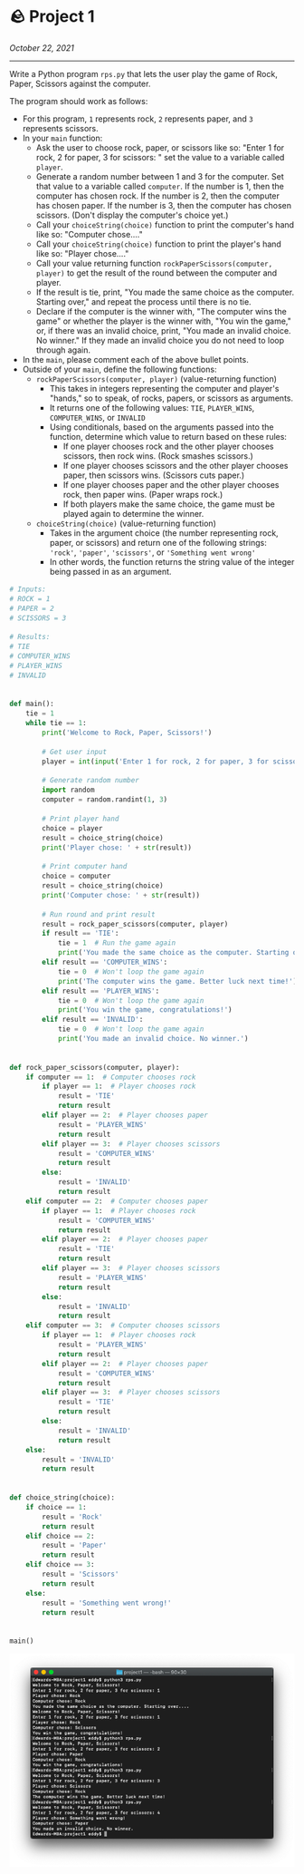 # 🪨 Project 1

*October 22, 2021*

---

Write a Python program `rps.py` that lets the user play the game of Rock, Paper, Scissors against the computer.

The program should work as follows:

- For this program, `1` represents rock, `2` represents paper, and `3` represents scissors.
- In your `main` function:
    - Ask the user to choose rock, paper, or scissors like so: "Enter 1 for rock, 2 for paper, 3 for scissors: " set the value to a variable called `player`.
    - Generate a random number between 1 and 3 for the computer. Set that value to a variable called `computer`. If the number is 1, then the computer has chosen rock. If the number is 2, then the computer has chosen paper. If the number is 3, then the computer has chosen scissors. (Don't display the computer's choice yet.)
    - Call your `choiceString(choice)` function to print the computer's hand like so: "Computer chose...."
    - Call your `choiceString(choice)` function to print the player's hand like so: "Player chose...."
    - Call your value returning function `rockPaperScissors(computer, player)` to get the result of the round between the computer and player.
    - If the result is tie, print, "You made the same choice as the computer. Starting over," and repeat the process until there is no tie.
    - Declare if the computer is the winner with, "The computer wins the game" or whether the player is the winner with, "You win the game," or, if there was an invalid choice, print, "You made an invalid choice. No winner." If they made an invalid choice you do not need to loop through again.
- In the `main`, please comment each of the above bullet points.
- Outside of your `main`, define the following functions:
    - `rockPaperScissors(computer, player)` (value-returning function)
        - This takes in integers representing the computer and player's "hands," so to speak, of rocks, papers, or scissors as arguments.
        - It returns one of the following values: `TIE`, `PLAYER_WINS`, `COMPUTER_WINS`, or `INVALID`
        - Using conditionals, based on the arguments passed into the function, determine which value to return based on these rules:
            - If one player chooses rock and the other player chooses scissors, then rock wins. (Rock smashes scissors.)
            - If one player chooses scissors and the other player chooses paper, then scissors wins. (Scissors cuts paper.)
            - If one player chooses paper and the other player chooses rock, then paper wins. (Paper wraps rock.)
            - If both players make the same choice, the game must be played again to determine the winner.
    - `choiceString(choice)` (value-returning function)
        - Takes in the argument choice (the number representing rock, paper, or scissors) and return one of the following strings: `'rock'`, `'paper'`, `'scissors'`, or `'Something went wrong'`
        - In other words, the function returns the string value of the integer being passed in as an argument.

```python
# Inputs:
# ROCK = 1
# PAPER = 2
# SCISSORS = 3

# Results:
# TIE
# COMPUTER_WINS
# PLAYER_WINS
# INVALID


def main():
    tie = 1
    while tie == 1:
        print('Welcome to Rock, Paper, Scissors!')

        # Get user input
        player = int(input('Enter 1 for rock, 2 for paper, 3 for scissors: '))

        # Generate random number
        import random
        computer = random.randint(1, 3)

        # Print player hand
        choice = player
        result = choice_string(choice)
        print('Player chose: ' + str(result))

        # Print computer hand
        choice = computer
        result = choice_string(choice)
        print('Computer chose: ' + str(result))

        # Run round and print result
        result = rock_paper_scissors(computer, player)
        if result == 'TIE':
            tie = 1  # Run the game again
            print('You made the same choice as the computer. Starting over....')
        elif result == 'COMPUTER_WINS':
            tie = 0  # Won't loop the game again
            print('The computer wins the game. Better luck next time!')
        elif result == 'PLAYER_WINS':
            tie = 0  # Won't loop the game again
            print('You win the game, congratulations!')
        elif result == 'INVALID':
            tie = 0  # Won't loop the game again
            print('You made an invalid choice. No winner.')


def rock_paper_scissors(computer, player):
    if computer == 1:  # Computer chooses rock
        if player == 1:  # Player chooses rock
            result = 'TIE'
            return result
        elif player == 2:  # Player chooses paper
            result = 'PLAYER_WINS'
            return result
        elif player == 3:  # Player chooses scissors
            result = 'COMPUTER_WINS'
            return result
        else:
            result = 'INVALID'
            return result
    elif computer == 2:  # Computer chooses paper
        if player == 1:  # Player chooses rock
            result = 'COMPUTER_WINS'
            return result
        elif player == 2:  # Player chooses paper
            result = 'TIE'
            return result
        elif player == 3:  # Player chooses scissors
            result = 'PLAYER_WINS'
            return result
        else:
            result = 'INVALID'
            return result
    elif computer == 3:  # Computer chooses scissors
        if player == 1:  # Player chooses rock
            result = 'PLAYER_WINS'
            return result
        elif player == 2:  # Player chooses paper
            result = 'COMPUTER_WINS'
            return result
        elif player == 3:  # Player chooses scissors
            result = 'TIE'
            return result
        else:
            result = 'INVALID'
            return result
    else:
        result = 'INVALID'
        return result


def choice_string(choice):
    if choice == 1:
        result = 'Rock'
        return result
    elif choice == 2:
        result = 'Paper'
        return result
    elif choice == 3:
        result = 'Scissors'
        return result
    else:
        result = 'Something went wrong!'
        return result


main()
```

![project1.png](assets/project1.png)
